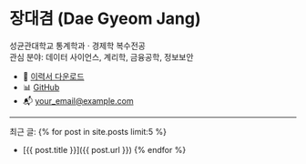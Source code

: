# 장대겸 (Dae Gyeom Jang)
성균관대학교 통계학과 · 경제학 복수전공  
관심 분야: 데이터 사이언스, 계리학, 금융공학, 정보보안  

- 📄 [이력서 다운로드](assets/resume.pdf)  
- 📊 [GitHub](https://github.com/DaeGyeomJang)  
- 📬 your_email@example.com  

---
최근 글:
{% for post in site.posts limit:5 %}
- [{{ post.title }}]({{ post.url }})
{% endfor %}
